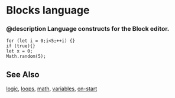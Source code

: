 # Blocks language

### @description Language constructs for the Block editor.

```namespaces
for (let i = 0;i<5;++i) {}
if (true){}
let x = 0;
Math.random(5);
```

## See Also

[logic](/blocks/logic), [loops](/blocks/loops), [math](/blocks/math), [variables](/blocks/variables), [on-start](/blocks/on-start)